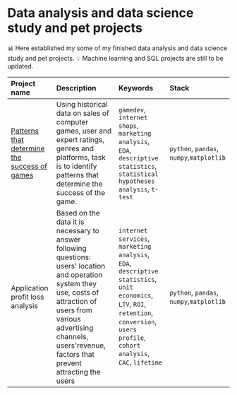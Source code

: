 # Data analysis and data science study and pet projects

📊 Here established my some of my finished data analysis and data science study and pet projects.
💡 Machine learning and SQL projects are still to be updated.


| Project name          | Description                     | Keywords                    |Stack                       |
| :---------------------|:--------------------------------|:----------------------------|:--------------------------|
| [Patterns that determine the success of games](https://github.com/evkis/data_analysis_science_pet/tree/main/patterns_that_determine_the_success_of_games) | Using historical data on sales of computer games, user and expert ratings, genres and platforms, task is to identify patterns that determine the success of the game.| `gamedev`, `internet shops`, `marketing analysis`, `EDA`, `descriptive statistics`, `statistical hypotheses analysis`, `t-test`| `python`, `pandas`, `numpy`,`matplotlib`|
| Application profit loss analysis |Based on the data it is necessary to answer following questions: users' location and operation system they use, costs of attraction of users from various advertising channels, users'revenue, factors that prevent attracting the users|`internet services`, `marketing analysis`, `EDA`, `descriptive statistics`, `unit economics`, `LTV`, `ROI`, `retention`, `conversion`, `users profile`, `cohort analysis`, `CAC`, `lifetime`|`python`, `pandas`, `numpy`,`matplotlib`|
